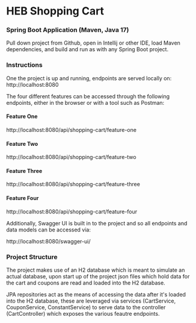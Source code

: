 # HEB Shopping Cart

### Spring Boot Application (Maven, Java 17)
Pull down project from Github, open in Intellij or other IDE, load Maven dependencies, and build and run as with any Spring Boot project.

### Instructions

One the project is up and running, endpoints are served locally on: http://localhost:8080

The four different features can be accessed through the following endpoints, either in the browser or with a tool such as Postman: 

#### Feature One

http://localhost:8080/api/shopping-cart/feature-one

#### Feature Two

http://localhost:8080/api/shopping-cart/feature-two

#### Feature Three

http://localhost:8080/api/shopping-cart/feature-three

#### Feature Four

http://localhost:8080/api/shopping-cart/feature-four

Additionally, Swagger UI is built in to the project and so all endpoints and data models can be accessed via:

http://localhost:8080/swagger-ui/


### Project Structure

The project makes use of an H2 database which is meant to simulate an actual database, upon start up of the project json files which hold data for the cart and coupons are read and loaded into the H2 database.

JPA repositories act as the means of accessing the data after it's loaded into the H2 database, these are leveraged via services (CartService, CouponService, ConstantService) to serve data to the controller (CartController) which exposes the various feautre endpoints.



